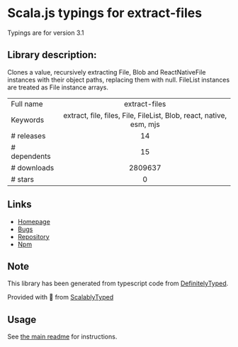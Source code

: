 
# Scala.js typings for extract-files

Typings are for version 3.1

## Library description:
Clones a value, recursively extracting File, Blob and ReactNativeFile instances with their object paths, replacing them with null. FileList instances are treated as File instance arrays.

|                    |                 |
| ------------------ | :-------------: |
| Full name          | extract-files |
| Keywords           | extract, file, files, File, FileList, Blob, react, native, esm, mjs |
| # releases         | 14 |
| # dependents       | 15 |
| # downloads        | 2809637 |
| # stars            | 0 |

## Links
- [Homepage](https://github.com/jaydenseric/extract-files#readme)
- [Bugs](https://github.com/jaydenseric/extract-files/issues)
- [Repository](https://github.com/jaydenseric/extract-files)
- [Npm](https://www.npmjs.com/package/extract-files)
    


## Note
This library has been generated from typescript code from [DefinitelyTyped](https://definitelytyped.org).

Provided with :purple_heart: from [ScalablyTyped](https://github.com/oyvindberg/ScalablyTyped)

## Usage
See [the main readme](../../readme.md) for instructions.


